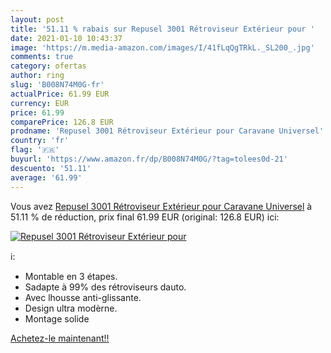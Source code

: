 ```yaml
---
layout: post
title: '51.11 % rabais sur Repusel 3001 Rétroviseur Extérieur pour '
date: 2021-01-10 10:43:37
image: 'https://m.media-amazon.com/images/I/41fLqQgTRkL._SL200_.jpg'
comments: true
category: ofertas
author: ring
slug: 'B008N74M0G-fr'
actualPrice: 61.99 EUR
currency: EUR
price: 61.99
comparePrice: 126.8 EUR
prodname: 'Repusel 3001 Rétroviseur Extérieur pour Caravane Universel'
country: 'fr'
flag: '🇫🇷'
buyurl: 'https://www.amazon.fr/dp/B008N74M0G/?tag=tolees0d-21'
descuento: '51.11'
average: '61.99'
---
```


Vous avez [Repusel 3001 Rétroviseur Extérieur pour Caravane Universel](https://www.amazon.fr/dp/B008N74M0G/?tag=tolees0d-21)  à  51.11 % de réduction, prix final  61.99 EUR (original: 126.8 EUR) ici:

[![Repusel 3001 Rétroviseur Extérieur pour ](https://m.media-amazon.com/images/I/41fLqQgTRkL._SL200_.jpg)](https://www.amazon.fr/dp/B008N74M0G/?tag=tolees0d-21)

ℹ️:

- Montable en 3 étapes.
- Sadapte à 99% des rétroviseurs dauto.
- Avec lhousse anti-glissante.
- Design ultra modèrne.
- Montage solide

[Achetez-le maintenant!!](https://www.amazon.fr/dp/B008N74M0G/?tag=tolees0d-21)
